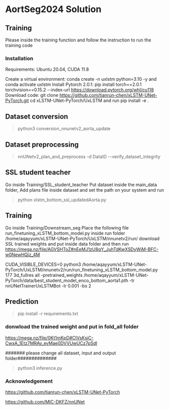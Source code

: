 # AortSeg2024 Solution

## Training
Please inside the training function and follow the instruction to run the training code
### Installation
Requirements: Ubuntu 20.04, CUDA 11.8

Create a virtual environment: conda create -n uxlstm python=3.10 -y and conda activate uxlstm 
Install Pytorch 2.0.1: pip install torch==2.0.1 torchvision==0.15.2 --index-url https://download.pytorch.org/whl/cu118
Download code: git clone https://github.com/tianrun-chen/xLSTM-UNet-PyTorch.git
cd xLSTM-UNet-PyTorch/UxLSTM and run pip install -e .

## Dataset conversion

> python3 conversion_nnunetv2_aorta_update

## Dataset preprocessing

> nnUNetv2_plan_and_preprocess -d DataID --verify_dataset_integrity

## SSL student teacher
Go inside Training/SSL_student_teacher
Put dataset inside the main_data folder,
Add plans file inside dataset and set the path on your system and run

> python xlstm_bottom_ssl_updatedAorta.py


## Training 

Go inside Training/Downstream_seg
Place the following file run_finetuning_xLSTM_bottom_model.py inside run folder /home/aqayyum/xLSTM-UNet-PyTorch/UxLSTM/nnunetv2/run/
download SSL trained weights and put inside data folder and then run
https://mega.nz/file/AGVSHToZ#nEeMJ1zU8qY_JuhTdKwXSDyWjM-BFC-w0NewHQjz_4M

CUDA_VISIBLE_DEVICES=0 python3 /home/aqayyum/xLSTM-UNet-PyTorch/UxLSTM/nnunetv2/run/run_finetuning_xLSTM_bottom_model.py 177 3d_fullres all -pretrained_weights /home/aqayyum/xLSTM-UNet-PyTorch/data/best_student_model_enco_bottom_aorta1.pth -tr nnUNetTrainerUxLSTMBot -lr 0.001 -bs 2

##  Prediction

> pip install -r requirements.txt

### donwload the trained weight and put in fold_all folder
https://mega.nz/file/0Kt1mKpD#CIVsKsiC-CwxA_1Etz7MRAy_evMae0DVVUwUCz7pSdI

####### please change all dataset, input and output folder##############

> python3 inference.py


### Acknowledgement
https://github.com/tianrun-chen/xLSTM-UNet-PyTorch

https://github.com/MIC-DKFZ/nnUNet
